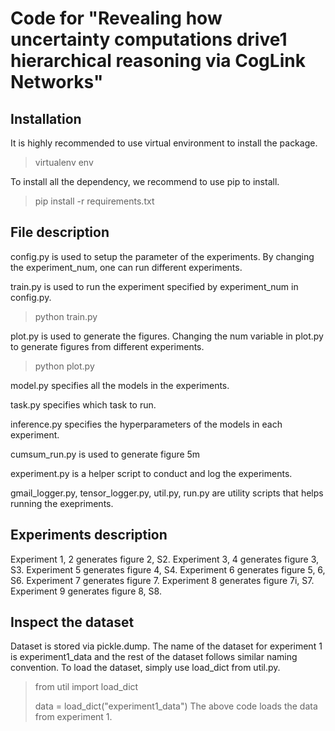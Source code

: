 # Code for "Revealing how uncertainty computations drive1 hierarchical reasoning via CogLink Networks"
## Installation
It is highly recommended to use virtual environment to install the package. 
> virtualenv env

To install all the dependency, we recommend to use pip to install.
>pip install -r requirements.txt

## File description
config.py is used to setup the parameter of the experiments. By changing the experiment_num, one can run different experiments.

train.py is used to run the experiment specified by experiment_num in config.py. 
> python train.py

plot.py is used to generate the figures. Changing the num variable in plot.py to generate figures from different experiments. 
>python plot.py

model.py specifies all the models in the experiments. 

task.py specifies which task to run.

inference.py specifies the hyperparameters of the models in each experiment. 

cumsum_run.py is used to generate figure 5m 

experiment.py is a helper script to conduct and log the experiments. 

gmail_logger.py, tensor_logger.py, util.py, run.py are utility scripts that helps running the exepriments.

## Experiments description
Experiment 1, 2 generates figure 2, S2. Experiment 3, 4 generates figure 3, S3. Experiment 5 generates figure 4, S4. Experiment 6 generates figure 5, 6, S6. Experiment 7 generates figure 7. Experiment 8 generates figure 7i, S7. Experiment 9 generates figure 8, S8.

## Inspect the dataset
Dataset is stored via pickle.dump. The name of the dataset for experiment 1 is experiment1_data and the rest of the dataset follows similar naming convention. To load the dataset, simply use load_dict from util.py.
>from util import load_dict
>
>data = load_dict("experiment1_data")
The above code loads the data from experiment 1.
